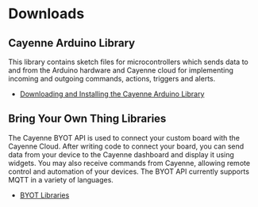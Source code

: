 #  Downloads

<p id="cayenne-arduino-library" class="anchor-link"></p>


## Cayenne Arduino Library

This library contains sketch files for microcontrollers which sends data to and from the Arduino hardware and Cayenne cloud for implementing incoming and outgoing commands, actions, triggers and alerts.

* [Downloading and Installing the Cayenne Arduino Library](https://developers.mydevices.com/cayenne/docs/getting-started/#getting-started-arduino-arduino-setup-using-cayenne-arduino-library)

## Bring Your Own Thing Libraries

The Cayenne BYOT API is used to connect your custom board with the Cayenne Cloud. After writing code to connect your board, you can send data from your device to the Cayenne dashboard and display it using widgets. You may also receive commands from Cayenne, allowing remote control and automation of your devices. The BYOT API currently supports MQTT in a variety of languages.

* [BYOT Libraries](https://developers.mydevices.com/cayenne/docs/cayenne-mqtt-api/)
